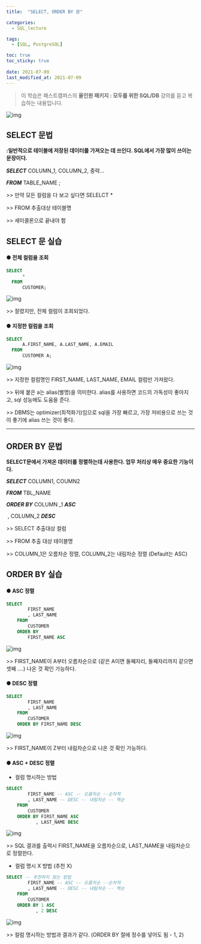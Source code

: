 ```yaml
---
title:  "SELECT, ORDER BY 문"

categories:
  - SQL_lecture

tags:
  - [SQL, PostgreSQL]

toc: true
toc_sticky: true
 
date: 2021-07-09
last_modified_at: 2021-07-09
---
```

> 이 학습은 패스트캠퍼스의 **올인원 패키지 : 모두를 위한 SQL/DB** 강의를 듣고 복습하는 내용입니다.

![img](https://postfiles.pstatic.net/MjAyMTA0MDlfOTgg/MDAxNjE3OTIyOTg5NDQx.73JFK2B0_hxVyf2Gkp5beYmoorkNN6ximhQRPdtwEVMg.eiRVPpm-pF_ohw-gKrtuzSmPSFZ25VLslkkq0J86_Fkg.PNG.hkyku9/image.png?type=w966)


## SELECT 문법

**:일반적으로 테이블에 저장된 데이터를 가져오는 데 쓰인다. SQL에서 가장 많이 쓰이는 문장이다.**



***SELECT*** COLUMN_1, COLUMN_2, 중략...

***FROM*** TABLE_NAME ;



\>> 만약 모든 컬럼을 다 보고 싶다면 SELELCT *

\>> FROM 추출대상 테이블명

\>> 세미콜론으로 끝내야 함



## SELECT 문 실습 

#### ● 전체 컬럼을 조회

```SQL
SELECT
	  *
  FROM
      CUSTOMER;
```

![img](https://postfiles.pstatic.net/MjAyMTAyMjNfNiAg/MDAxNjE0MDgyMzY5OTgz.gd0KvwAfHbbd00527XQTo351ICxaD4hCSghWHUB7kpwg.aSBdv1Gn8HjznB68hPTrM-2vzStweyZtR4rWrLBQLrkg.PNG.hkyku9/image.png?type=w966)

\>> 잘렸지만, 전체 컬럼이 조회되었다.



#### ● 지정한 컬럼을 조회

```SQL
SELECT
	  A.FIRST_NAME, A.LAST_NAME, A.EMAIL
  FROM
  	  CUSTOMER A;
```

![img](https://postfiles.pstatic.net/MjAyMTAyMjNfODkg/MDAxNjE0MDgyNDg4MDI2.T7FQU27hGMb9niU6n-a5Tt32g1kN6SPO9YUavxVBCb8g.A9O3h8oqB71gvMiPHeKk2vDpZjSe8YVD0mBeOlyQhGAg.PNG.hkyku9/image.png?type=w966)

\>> 지정한 컬럼명인 FIRST_NAME, LAST_NAME, EMAIL 컬럼만 가져왔다.

\>> 뒤에 붙은 a는 alias(별명)을 의미한다. alias를 사용하면 코드의 가독성이 좋아지고, sql 성능에도 도움을 준다.

\>> DBMS는 optimizer(최적화기)임으로 sql을 가장 빠르고, 가장 저비용으로 쓰는 것이 좋기에 alias 쓰는 것이 좋다.

---





## ORDER BY 문법

**SELECT문에서 가져온 데이터를 정렬하는데 사용한다. 업무 처리상 매우 중요한 기능이다.**

***SELECT*** COLUMN1, COUMN2

***FROM*** TBL_NAME

***ORDER BY*** COLUMN _1 ***ASC***

​                  , COLUMN_2 ***DESC***

\>> SELECT 추출대상 컬럼

\>> FROM 추출 대상 테이블명

\>> COLUMN_1은 오름차순 정렬, COLUMN_2는 내림차순 정렬 (Default는 ASC)



## ORDER BY 실습 

#### ● ASC 정렬
```SQL
SELECT 
		FIRST_NAME
		, LAST_NAME 
	FROM 
		CUSTOMER 
	ORDER BY 
		FIRST_NAME ASC
```

![img](https://postfiles.pstatic.net/MjAyMTAyMjNfNzgg/MDAxNjE0MDgzMjIyNjE0.Wl2IAJoYKR2NaVFG9C38jKYzPr05XqgFkEzWD4Fvt5Ag.0VRjmWs93mklTuihw8485zvTGUocOo7xQIkuNu1BZ98g.PNG.hkyku9/image.png?type=w966)



\>> FIRST_NAME이 A부터 오름차순으로 (같은 A이면 둘째자리, 둘째자리까지 같으면 셋째 ....) 나온 것 확인 가능하다.



#### ● DESC 정렬

```SQL
SELECT
		FIRST_NAME
		, LAST_NAME
	FROM
		CUSTOMER
	ORDER BY FIRST_NAME DESC
```

![img](https://postfiles.pstatic.net/MjAyMTAyMjNfMjYg/MDAxNjE0MDgzMzg2OTY3.jK63YDCnFqujmgalsQp39JvZ7H2sTw3kvFu-4iwaz_0g.vh6e8hwx2n4wIW_1f-vFRTkHcNR3PRmqKH7-WS9xf-og.PNG.hkyku9/image.png?type=w966)



\>> FIRST_NAME이 Z부터 내림차순으로 나온 것 확인 가능하다.



#### ● ASC + DESC 정렬
  - 컬럼 명시하는 방법

```sql
SELECT
		FIRST_NAME -- ASC -- 오름차순 --순차적
		, LAST_NAME -- DESC -- 내림차순 -- 역순
	FROM
		CUSTOMER
	ORDER BY FIRST_NAME ASC
		   , LAST_NAME DESC 
```

![img](https://postfiles.pstatic.net/MjAyMTAyMjNfNTcg/MDAxNjE0MDgzNDkzNDI1.BwLFBbGC8tYl-D62xUNupBoD59Rg0N1zWIMuVL5waoUg.-8YaYEEyrmuZEka5-rkKjEOzgHhW1YRcx3S_ROkVUXwg.PNG.hkyku9/image.png?type=w966)



\>> SQL 결과를 출력시 FIRST_NAME을 오름차순으로, LAST_NAME을 내림차순으로 정렬한다.

- 컬럼 명시 X 방법 (추천 X)

```SQL
SELECT -- 추천하지 않는 방법
		FIRST_NAME -- ASC -- 오름차순 --순차적
		, LAST_NAME -- DESC -- 내림차순 -- 역순
	FROM
		CUSTOMER
	ORDER BY 1 ASC
		   , 2 DESC 
```

![img](https://postfiles.pstatic.net/MjAyMTAyMjNfNTcg/MDAxNjE0MDgzNDkzNDI1.BwLFBbGC8tYl-D62xUNupBoD59Rg0N1zWIMuVL5waoUg.-8YaYEEyrmuZEka5-rkKjEOzgHhW1YRcx3S_ROkVUXwg.PNG.hkyku9/image.png?type=w966)



\>> 컬럼 명시하는 방법과 결과가 같다. (ORDER BY 절에 정수를 넣어도 됨 - 1, 2)

